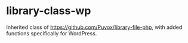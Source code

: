 # library-class-wp
Inherited class of https://github.com/Puvox/library-file-php, with added functions specifically for WordPress.
